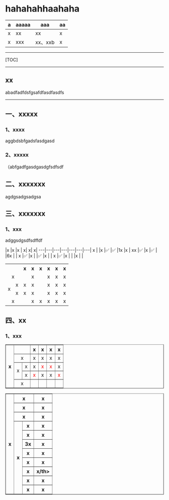 # hahahahhaahaha
| a | aaaaa | aaa  | aa   |
| ---- | -------- | ------- | ---------- |
| x | xx     | xx| x |
| x | xxx     | xx、xxb | x |
***
[TOC]
***

## xx
abadfadfdsfgsafdfasdfasdfs

***

## 一、xxxxx
### 1、xxxx
aggbdsbfgadsfasdgasd

### 2、xxxxx

（abfgadfgasdgasdgfsdfsdf

## 二、xxxxxxx

agdgsadgsadgsa

## 三、xxxxxxx

### 1、xxx

adggsdgsdfsdffdf
 
   |x  |x  |x  |  x|  x|  x|
---|---|---|---|---|---|---|
x  |   |x  |✅ |✅ |1x |x  |
xx |✅ |x  |✅ |   |6x |   |
x  |✅ |x  |   |✅ |x  |   |
x  |✅ |x  |   |   |x  |   |

<table width="100%">
   <tr align="center">
      <td colspan="2"></td>
      <th>x</th>
      <th>x</th>
      <th>x</th>
      <th>x</th>
      <th>x</th>
      <th>x</th>
   </tr>
   <tr align="center">
      <td align="center" colspan="2">x</td>
      <td> </td>
      <td>x</td>
      <td> </td>
      <td>x</td>
      <td>x</td>
      <td>x</td>
   </tr>
   <tr align="center">
      <td rowspan="2">x</td>
      <td>x</td>
      <td>x</td>
      <td>x</td>
      <td> </td>
      <td>x</td>
      <td>x</td>
      <td>x</td>
   </tr>
   <tr align="center">
      <td>x</td>
      <td>x</td>
      <td>x</td>
      <td> </td>
      <td>x</td>
      <td>x</td>
      <td>x</td>
   </tr>
   <tr align="center">
      <td align="center" colspan="2">x</td>
      <td> </td>
      <td>x</td>
      <td>x</td>
      <td>x</td>
      <td>x</td>
      <td>x</td>
   </tr>
</table>
 
## 四、xx

### 1、xxx
<table border="1" width="100%">
   <tr align="center">
      <th rowspan="5">x</th>
      <td colspan="2"></td>
      <th>x</th>
      <th>x</th>
      <th>x</th>
      <th>x</th>
   </tr>
   <tr align="center">
      <td align="center" colspan="2">x</td>
      <td>x</td>
      <td>x</td>
      <td>x</td>      
      <td>x</td>
   </tr>
   <tr align="center">
      <td rowspan="2">x</td>
      <td>x</td>
      <td>x</td>
      <td><font color="red">x</td>
      <td><font color="red">x</td>
      <td>x</td>
   </tr>
   <tr align="center">
      <td>x</td>
      <td><font color="red">x</td>
      <td>x</td>
      <td>x</td>
      <td><font color="red">x</td>
   </tr>
   <tr align="center">
      <td align="center" colspan="2">x</td>
      <td></td>
      <td></td>
      <td></td>
      <td></td>
   </tr>
</table>


<table border="1" width="100%">
	<tr align="center">
		<th rowspan="11">x</th>
		<th colspan="2">x</th>
	   <th>x</th>
	</tr>
	<tr align="center">
		<th colspan="2">x</th>
	   <th>x</th>
	</tr>
   <tr align="center">
		<th colspan="2">x</th>
	   <th>x</th>	
	</tr>
	<tr align="center">
		<th rowspan="8">x</th>
		<th>x</th>	
	   <th>x</th>	
	</tr>
	<tr align="center">
		<th>x</th>	
	   <th>x</th>	
	</tr>
	<tr align="center">
		<th>3x</th>	
	   <th>x</th>	
	</tr>
	<tr align="center">
		<th>x</th>	
	   <th>x</th>	
	</tr>
	<tr align="center">
		<th>x</th>	
	   <th>x</th>	
	</tr>
	<tr align="center">
		<th>x</th>	
	   <th>x/th>	
	</tr>
	<tr align="center">
		<th>x</th>	
	   <th>x</th>	
	</tr>
	<tr align="center">
		<th>x</th>	
	   <th>x</th>	
	</tr>
</table>
